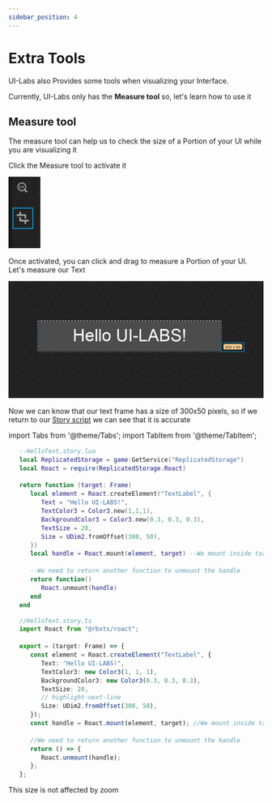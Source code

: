 ```yaml
---
sidebar_position: 4
---
```


# Extra Tools

UI-Labs also Provides some tools when visualizing your Interface.

Currently, UI-Labs only has the **Measure tool** so, let's learn how to use it

## Measure tool

The measure tool can help us to check the size of a Portion of your UI while you are visualizing it

Click the Measure tool to activate it

![MeasureTool](measuretool.png)

Once activated, you can click and drag to measure a Portion of your UI. Let's measure our Text

![MeasureTool](measuretext.png)

Now we can know that our text frame has a size of 300x50 pixels, so if we return to our [Story script](../Stories/function.md#using-roact) we can see that it is accurate

import Tabs from '@theme/Tabs';
import TabItem from '@theme/TabItem';

<Tabs>
   <TabItem value="lua" label="Luau">

   ```lua {11}
      --HelloText.story.lua
      local ReplicatedStorage = game:GetService("ReplicatedStorage")
      local Roact = require(ReplicatedStorage.Roact)

      return function (target: Frame)
         local element = Roact.createElement("TextLabel", {
            Text = "Hello UI-LABS!",
            TextColor3 = Color3.new(1,1,1),
            BackgroundColor3 = Color3.new(0.3, 0.3, 0.3),
            TextSize = 20,
            Size = UDim2.fromOffset(300, 50),
         })
         local handle = Roact.mount(element, target) --We mount inside target

         --We need to return another function to unmount the handle
         return function()
            Roact.unmount(handle)
         end
      end
   ```

   </TabItem>
   <TabItem value="ts" label="Roblox-TS">

   ```ts
      //HelloText.story.ts
      import Roact from "@rbxts/roact";

      export = (target: Frame) => {
         const element = Roact.createElement("TextLabel", {
            Text: "Hello UI-LABS!",
            TextColor3: new Color3(1, 1, 1),
            BackgroundColor3: new Color3(0.3, 0.3, 0.3),
            TextSize: 20,
            // highlight-next-line
            Size: UDim2.fromOffset(300, 50),
         });
         const handle = Roact.mount(element, target); //We mount inside target

         //We need to return another function to unmount the handle
         return () => {
            Roact.unmount(handle);
         };
      };

   ```

   </TabItem>
</Tabs>


This size is not affected by zoom